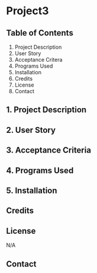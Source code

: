 # Project3

## Table of Contents
1. Project Description
2. User Story
3. Acceptance Critera
4. Programs Used
5. Installation
6. Credits
7. License
8. Contact

## 1. Project Description


## 2. User Story


## 3. Acceptance Criteria

## 4. Programs Used


## 5. Installation


## Credits


## License

N/A

## Contact

